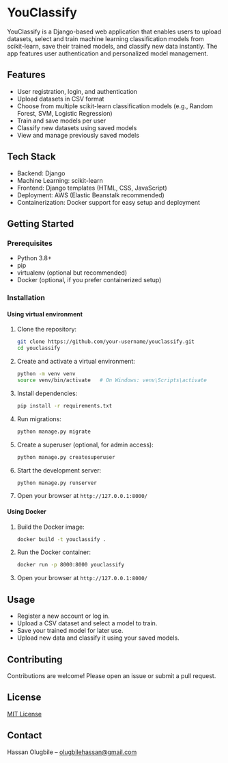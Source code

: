 # YouClassify

YouClassify is a Django-based web application that enables users to upload datasets, select and train machine learning classification models from scikit-learn, save their trained models, and classify new data instantly. The app features user authentication and personalized model management.

## Features

- User registration, login, and authentication  
- Upload datasets in CSV format  
- Choose from multiple scikit-learn classification models (e.g., Random Forest, SVM, Logistic Regression)  
- Train and save models per user  
- Classify new datasets using saved models  
- View and manage previously saved models  

## Tech Stack

- Backend: Django  
- Machine Learning: scikit-learn  
- Frontend: Django templates (HTML, CSS, JavaScript)  
- Deployment: AWS (Elastic Beanstalk recommended)  
- Containerization: Docker support for easy setup and deployment  

## Getting Started

### Prerequisites

- Python 3.8+  
- pip  
- virtualenv (optional but recommended)  
- Docker (optional, if you prefer containerized setup)  

### Installation

#### Using virtual environment

1. Clone the repository:

    ```bash
    git clone https://github.com/your-username/youclassify.git
    cd youclassify
    ```

2. Create and activate a virtual environment:

    ```bash
    python -m venv venv
    source venv/bin/activate   # On Windows: venv\Scripts\activate
    ```

3. Install dependencies:

    ```bash
    pip install -r requirements.txt
    ```

4. Run migrations:

    ```bash
    python manage.py migrate
    ```

5. Create a superuser (optional, for admin access):

    ```bash
    python manage.py createsuperuser
    ```

6. Start the development server:

    ```bash
    python manage.py runserver
    ```

7. Open your browser at `http://127.0.0.1:8000/`

#### Using Docker

1. Build the Docker image:

    ```bash
    docker build -t youclassify .
    ```

2. Run the Docker container:

    ```bash
    docker run -p 8000:8000 youclassify
    ```

3. Open your browser at `http://127.0.0.1:8000/`

## Usage

- Register a new account or log in.  
- Upload a CSV dataset and select a model to train.  
- Save your trained model for later use.  
- Upload new data and classify it using your saved models.  

## Contributing

Contributions are welcome! Please open an issue or submit a pull request.

## License

[MIT License](LICENSE)

## Contact

Hassan Olugbile – olugbilehassan@gmail.com 
